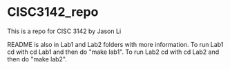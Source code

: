 # CISC3142_repo
This is a repo for CISC 3142 by Jason Li

README is also in Lab1 and Lab2 folders with more information.
To run Lab1 cd with cd Lab1 and then do "make lab1".
To run Lab2 cd with cd Lab2 and then do "make lab2".
